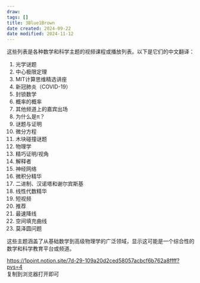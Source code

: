 ```yaml
---
draw:
tags: []
title: 3Blue1Brown
date created: 2024-09-22
date modified: 2024-11-12
---
```


这些列表是各种数学和科学主题的视频课程或播放列表。以下是它们的中文翻译：

1. 光学谜题
2. 中心极限定理
3. MIT计算思维精选讲座
4. 新冠肺炎（COVID-19）
5. 封锁数学
6. 概率的概率
7. 其他频道上的嘉宾出场
8. 为什么是π？
9. 谜题与证明
10. 微分方程
11. 木块碰撞谜题
12. 物理学
13. 精巧证明/视角
14. 解释者
15. 神经网络
16. 微积分精华
17. 二进制、汉诺塔和谢尔宾斯基
18. 线性代数精华
19. 短视频
20. 推荐
21. 最速降线
22. 空间填充曲线
23. 莫泽圆问题

这些主题涵盖了从基础数学到高级物理学的广泛领域，显示这可能是一个综合性的数学和科学教育平台或频道。

https://1point.notion.site/7d-29-109a20d2ced58057acbcf6b762a8ffff?pvs=4  
复制到浏览器打开即可
